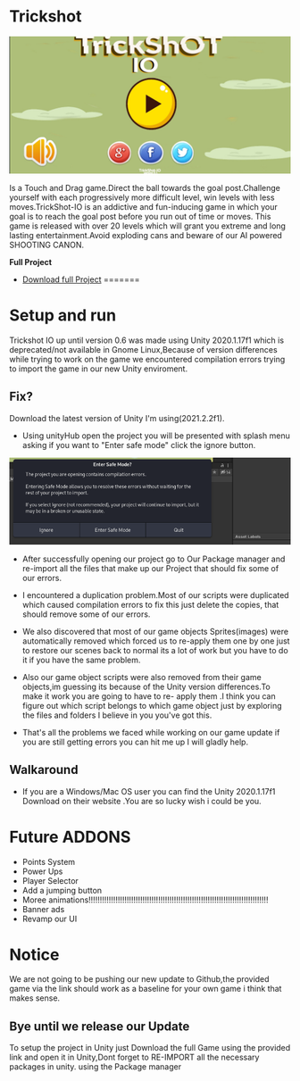 # Trickshot

![screenshot](featured.jpg)

Is a Touch and Drag game.Direct the ball towards the goal post.Challenge yourself with each progressively more difficult level, win levels with less moves.TrickShot-IO is an addictive and fun-inducing game in which your goal is to reach the goal post before you run out of time or moves. This game is released with over 20 levels which will grant you extreme and long lasting entertainment.Avoid exploding cans and beware of our AI powered SHOOTING CANON.

**Full Project**
- [Download full Project](https://drive.google.com/drive/folders/1J0u6Otan0CzunCMB83V0zWwBATMGF_11?usp=sharing)
=======


# Setup and run
Trickshot IO up until version 0.6 was made using Unity 2020.1.17f1 which is deprecated/not available in Gnome Linux,Because of version differences while trying to work on the game we encountered compilation errors trying to import the game in our new Unity enviroment.


## Fix?
Download the latest version of Unity I'm using(2021.2.2f1).

- Using unityHub open the project you will be presented with splash menu asking if you want to "Enter safe mode" click the ignore button.

![screenshot](error.png)

- After successfully opening our project go to Our Package manager and re-import all the files that make up our Project that should fix some of our errors.
- I encountered a duplication problem.Most of our  scripts were duplicated which caused compilation errors to fix this just delete the copies, that should remove some of our errors.
- We also discovered that most of our game objects Sprites(images) were automatically removed which forced us to re-apply them one by one just to restore our scenes back to normal its a lot of work but you have to do it if you have the same problem.
- Also our game object scripts were also removed from their game objects,im guessing its because of the Unity version differences.To make it work you are going to have to re- apply them .I think you can figure out which script belongs to which game object just by exploring the files and folders I believe in you you've got this.

- That's all the problems we faced while working on our game update if you are still getting errors you can hit me up I will gladly help.


## Walkaround 

- If you are a Windows/Mac OS user you can find the Unity 2020.1.17f1 Download on their website .You are so lucky wish i could be you.

# Future ADDONS

- Points System
- Power Ups 
- Player Selector
- Add a jumping button 
- Moree animations!!!!!!!!!!!!!!!!!!!!!!!!!!!!!!!!!!!!!!!!!!!!!!!!!!!!!!!!!!!!!!!!!!!!!!!!!!!!!!!!
- Banner ads 
- Revamp our UI

# Notice
 We are not going to be pushing our new update to Github,the provided game via the link should work as a baseline for your own game i think that makes sense. 

## Bye until we release our Update 

To setup the project in Unity just Download the full Game using the provided link and open it in Unity,Dont forget to RE-IMPORT all the necessary packages in unity. using the Package manager
